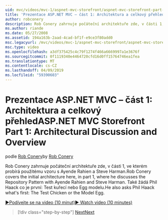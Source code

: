```yaml
---
uid: mvc/videos/mvc-1/aspnet-mvc-storefront/aspnet-mvc-storefront-part-1-architectural-discussion-and-overview
title: 'Prezentace ASP.NET MVC – část 1: Architektura a celkový přehled | Dokumentace Microsoftu'
author: robconery
description: Rob Conery zahrnuje počáteční architektuře zde, v části 1, ve kterém probírá použitému vzoru s Ayende Rahien a Steve Harman. Také požádá Phil...
ms.author: riande
ms.date: 05/27/2008
ms.assetid: 194a163b-2aad-4cad-bf1f-e9ce3f80add0
msc.legacyurl: /mvc/videos/mvc-1/aspnet-mvc-storefront/aspnet-mvc-storefront-part-1-architectural-discussion-and-overview
msc.type: video
ms.openlocfilehash: a3df375425c4c79f1274f466a6669997a1e3676f
ms.sourcegitcommit: 0f1119340e4464720cfd16d0ff15764746ea1fea
ms.translationtype: MT
ms.contentlocale: cs-CZ
ms.lasthandoff: 04/09/2019
ms.locfileid: "59390603"
---
```

# <a name="aspnet-mvc-storefront-part-1-architectural-discussion-and-overview"></a><span data-ttu-id="ca41d-104">Prezentace ASP.NET MVC – část 1: Architektura a celkový přehled</span><span class="sxs-lookup"><span data-stu-id="ca41d-104">ASP.NET MVC Storefront Part 1: Architectural Discussion and Overview</span></span>

<span data-ttu-id="ca41d-105">podle [Rob Conery](https://github.com/robconery)</span><span class="sxs-lookup"><span data-stu-id="ca41d-105">by [Rob Conery](https://github.com/robconery)</span></span>

<span data-ttu-id="ca41d-106">Rob Conery zahrnuje počáteční architektuře zde, v části 1, ve kterém probírá použitému vzoru s Ayende Rahien a Steve Harman.</span><span class="sxs-lookup"><span data-stu-id="ca41d-106">Rob Conery covers the initial architecture here, in part 1, where he discusses the Repository Pattern with Ayende Rahien and Steve Harman.</span></span> <span data-ttu-id="ca41d-107">Také žádá Phil Haack co je první: Test kuřecí nebo Egg modelu.</span><span class="sxs-lookup"><span data-stu-id="ca41d-107">He also asks Phil Haack what's first: The Test Chicken or the Model Egg.</span></span>

[<span data-ttu-id="ca41d-108">&#9654;Podívejte se na video (10 minut)</span><span class="sxs-lookup"><span data-stu-id="ca41d-108">&#9654; Watch video (10 minutes)</span></span>](https://channel9.msdn.com/Blogs/ASP-NET-Site-Videos/aspnet-mvc-storefront-part-1-architectural-discussion-and-overview)

> [!div class="step-by-step"]
> [<span data-ttu-id="ca41d-109">Next</span><span class="sxs-lookup"><span data-stu-id="ca41d-109">Next</span></span>](aspnet-mvc-storefront-part-2-the-repository-pattern.md)
